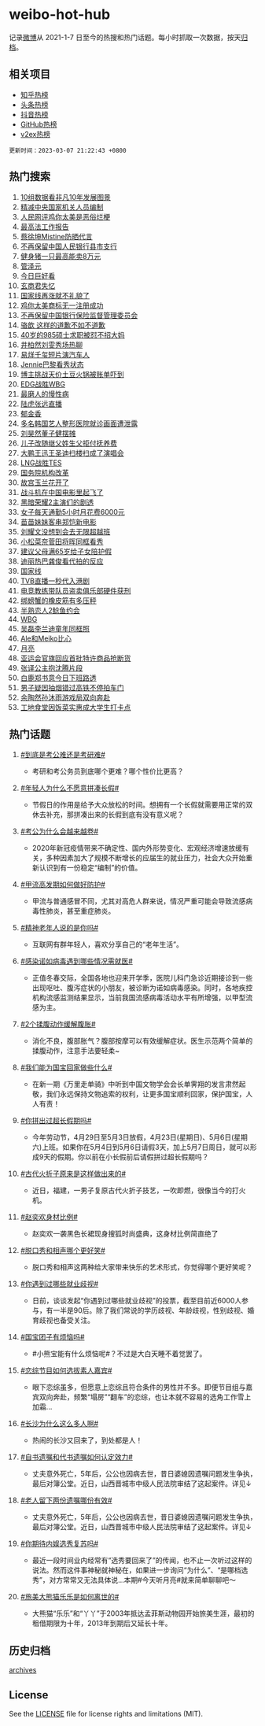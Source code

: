 # weibo-hot-hub

记录[微博](https://www.weibo.com)从 2021-1-7 日至今的热搜和热门话题。每小时抓取一次数据，按天[归档](archives)。

## 相关项目

- [知乎热榜](https://github.com/lonnyzhang423/zhihu-hot-hub)
- [头条热榜](https://github.com/lonnyzhang423/toutiao-hot-hub)
- [抖音热榜](https://github.com/lonnyzhang423/douyin-hot-hub)
- [GitHub热榜](https://github.com/lonnyzhang423/github-hot-hub)
- [v2ex热榜](https://github.com/lonnyzhang423/v2ex-hot-hub)


`更新时间：2023-03-07 21:22:43 +0800`

## 热门搜索

1. [10组数据看非凡10年发展图景](https://m.weibo.cn/search?containerid=100103type%3D1%26t%3D10%26q%3D%2310%E7%BB%84%E6%95%B0%E6%8D%AE%E7%9C%8B%E9%9D%9E%E5%87%A110%E5%B9%B4%E5%8F%91%E5%B1%95%E5%9B%BE%E6%99%AF%23&stream_entry_id=51&isnewpage=1&extparam=seat%3D1%26dgr%3D0%26filter_type%3Drealtimehot%26cate%3D10103%26stream_entry_id%3D51%26pos%3D0%26c_type%3D51%26display_time%3D1678195362%26pre_seqid%3D16781953624220316325164&luicode=10000011&lfid=106003type%253D25%2526t%253D3%2526disable_hot%253D1%2526filter_type%253Drealtimehot)
1. [精减中央国家机关人员编制](https://m.weibo.cn/search?containerid=100103type%3D1%26t%3D10%26q%3D%23%E7%B2%BE%E5%87%8F%E4%B8%AD%E5%A4%AE%E5%9B%BD%E5%AE%B6%E6%9C%BA%E5%85%B3%E4%BA%BA%E5%91%98%E7%BC%96%E5%88%B6%23&stream_entry_id=31&isnewpage=1&extparam=seat%3D1%26dgr%3D0%26cate%3D5001%26filter_type%3Drealtimehot%26q%3D%2523%25E7%25B2%25BE%25E5%2587%258F%25E4%25B8%25AD%25E5%25A4%25AE%25E5%259B%25BD%25E5%25AE%25B6%25E6%259C%25BA%25E5%2585%25B3%25E4%25BA%25BA%25E5%2591%2598%25E7%25BC%2596%25E5%2588%25B6%2523%26stream_entry_id%3D31%26pos%3D0%26band_rank%3D1%26c_type%3D31%26lcate%3D5001%26flag%3D0%26realpos%3D1%26display_time%3D1678195362%26pre_seqid%3D16781953624220316325164&luicode=10000011&lfid=106003type%253D25%2526t%253D3%2526disable_hot%253D1%2526filter_type%253Drealtimehot)
1. [人民网评鸡你太美是恶俗烂梗](https://m.weibo.cn/search?containerid=100103type%3D1%26t%3D10%26q%3D%23%E4%BA%BA%E6%B0%91%E7%BD%91%E8%AF%84%E9%B8%A1%E4%BD%A0%E5%A4%AA%E7%BE%8E%E6%98%AF%E6%81%B6%E4%BF%97%E7%83%82%E6%A2%97%23&stream_entry_id=31&isnewpage=1&extparam=seat%3D1%26dgr%3D0%26cate%3D5001%26filter_type%3Drealtimehot%26q%3D%2523%25E4%25BA%25BA%25E6%25B0%2591%25E7%25BD%2591%25E8%25AF%2584%25E9%25B8%25A1%25E4%25BD%25A0%25E5%25A4%25AA%25E7%25BE%258E%25E6%2598%25AF%25E6%2581%25B6%25E4%25BF%2597%25E7%2583%2582%25E6%25A2%2597%2523%26stream_entry_id%3D31%26pos%3D1%26band_rank%3D2%26c_type%3D31%26lcate%3D5001%26flag%3D16%26realpos%3D2%26display_time%3D1678195362%26pre_seqid%3D16781953624220316325164&luicode=10000011&lfid=106003type%253D25%2526t%253D3%2526disable_hot%253D1%2526filter_type%253Drealtimehot)
1. [最高法工作报告](https://m.weibo.cn/search?containerid=100103type%3D1%26t%3D10%26q%3D%23%E6%9C%80%E9%AB%98%E6%B3%95%E5%B7%A5%E4%BD%9C%E6%8A%A5%E5%91%8A%23&stream_entry_id=31&isnewpage=1&extparam=seat%3D1%26dgr%3D0%26cate%3D5001%26filter_type%3Drealtimehot%26q%3D%2523%25E6%259C%2580%25E9%25AB%2598%25E6%25B3%2595%25E5%25B7%25A5%25E4%25BD%259C%25E6%258A%25A5%25E5%2591%258A%2523%26stream_entry_id%3D31%26pos%3D2%26band_rank%3D3%26c_type%3D31%26lcate%3D5001%26flag%3D1%26realpos%3D3%26display_time%3D1678195362%26pre_seqid%3D16781953624220316325164&luicode=10000011&lfid=106003type%253D25%2526t%253D3%2526disable_hot%253D1%2526filter_type%253Drealtimehot)
1. [蔡徐坤Mistine防晒代言](https://m.weibo.cn/search?containerid=100103type%3D1%26t%3D10%26q%3D%23%E8%94%A1%E5%BE%90%E5%9D%A4Mistine%E9%98%B2%E6%99%92%E4%BB%A3%E8%A8%80%23&stream_entry_id=31&isnewpage=1&extparam=seat%3D1%26filter_type%3Drealtimehot%26q%3D%2523%25E8%2594%25A1%25E5%25BE%2590%25E5%259D%25A4Mistine%25E9%2598%25B2%25E6%2599%2592%25E4%25BB%25A3%25E8%25A8%2580%2523%26stream_entry_id%3D31%26cate%3D5001%26band_rank%3D4%26topic_ad%3D1%26dgr%3D0%26c_type%3D31%26lcate%3D5001%26pos%3D3%26adid%3D181670%26display_time%3D1678195362%26pre_seqid%3D16781953624220316325164&luicode=10000011&lfid=106003type%253D25%2526t%253D3%2526disable_hot%253D1%2526filter_type%253Drealtimehot)
1. [不再保留中国人民银行县市支行](https://m.weibo.cn/search?containerid=100103type%3D1%26t%3D10%26q%3D%23%E4%B8%8D%E5%86%8D%E4%BF%9D%E7%95%99%E4%B8%AD%E5%9B%BD%E4%BA%BA%E6%B0%91%E9%93%B6%E8%A1%8C%E5%8E%BF%E5%B8%82%E6%94%AF%E8%A1%8C%23&stream_entry_id=31&isnewpage=1&extparam=seat%3D1%26dgr%3D0%26cate%3D5001%26filter_type%3Drealtimehot%26q%3D%2523%25E4%25B8%258D%25E5%2586%258D%25E4%25BF%259D%25E7%2595%2599%25E4%25B8%25AD%25E5%259B%25BD%25E4%25BA%25BA%25E6%25B0%2591%25E9%2593%25B6%25E8%25A1%258C%25E5%258E%25BF%25E5%25B8%2582%25E6%2594%25AF%25E8%25A1%258C%2523%26stream_entry_id%3D31%26pos%3D4%26band_rank%3D4%26c_type%3D31%26lcate%3D5001%26flag%3D0%26realpos%3D4%26display_time%3D1678195362%26pre_seqid%3D16781953624220316325164&luicode=10000011&lfid=106003type%253D25%2526t%253D3%2526disable_hot%253D1%2526filter_type%253Drealtimehot)
1. [健身猪一只最高能卖8万元](https://m.weibo.cn/search?containerid=100103type%3D1%26t%3D10%26q%3D%23%E5%81%A5%E8%BA%AB%E7%8C%AA%E4%B8%80%E5%8F%AA%E6%9C%80%E9%AB%98%E8%83%BD%E5%8D%968%E4%B8%87%E5%85%83%23&stream_entry_id=31&isnewpage=1&extparam=seat%3D1%26dgr%3D0%26cate%3D5001%26filter_type%3Drealtimehot%26q%3D%2523%25E5%2581%25A5%25E8%25BA%25AB%25E7%258C%25AA%25E4%25B8%2580%25E5%258F%25AA%25E6%259C%2580%25E9%25AB%2598%25E8%2583%25BD%25E5%258D%25968%25E4%25B8%2587%25E5%2585%2583%2523%26stream_entry_id%3D31%26pos%3D5%26band_rank%3D5%26c_type%3D31%26lcate%3D5001%26flag%3D1%26realpos%3D5%26display_time%3D1678195362%26pre_seqid%3D16781953624220316325164&luicode=10000011&lfid=106003type%253D25%2526t%253D3%2526disable_hot%253D1%2526filter_type%253Drealtimehot)
1. [管泽元](https://m.weibo.cn/search?containerid=100103type%3D1%26t%3D10%26q%3D%E7%AE%A1%E6%B3%BD%E5%85%83&stream_entry_id=31&isnewpage=1&extparam=seat%3D1%26dgr%3D0%26cate%3D5001%26filter_type%3Drealtimehot%26q%3D%25E7%25AE%25A1%25E6%25B3%25BD%25E5%2585%2583%26stream_entry_id%3D31%26pos%3D6%26band_rank%3D6%26c_type%3D31%26lcate%3D5001%26flag%3D1%26realpos%3D6%26display_time%3D1678195362%26pre_seqid%3D16781953624220316325164&luicode=10000011&lfid=106003type%253D25%2526t%253D3%2526disable_hot%253D1%2526filter_type%253Drealtimehot)
1. [今日巨好看](https://m.weibo.cn/search?containerid=100103type%3D1%26t%3D10%26q%3D%23%E4%BB%8A%E6%97%A5%E5%B7%A8%E5%A5%BD%E7%9C%8B%23&stream_entry_id=31&isnewpage=1&extparam=seat%3D1%26filter_type%3Drealtimehot%26q%3D%2523%25E4%25BB%258A%25E6%2597%25A5%25E5%25B7%25A8%25E5%25A5%25BD%25E7%259C%258B%2523%26stream_entry_id%3D31%26cate%3D5001%26band_rank%3D7%26topic_ad%3D1%26dgr%3D0%26c_type%3D31%26lcate%3D5001%26pos%3D7%26adid%3D181669%26display_time%3D1678195362%26pre_seqid%3D16781953624220316325164&luicode=10000011&lfid=106003type%253D25%2526t%253D3%2526disable_hot%253D1%2526filter_type%253Drealtimehot)
1. [玄商君失忆](https://m.weibo.cn/search?containerid=100103type%3D1%26t%3D10%26q%3D%23%E7%8E%84%E5%95%86%E5%90%9B%E5%A4%B1%E5%BF%86%23&stream_entry_id=31&isnewpage=1&extparam=seat%3D1%26dgr%3D0%26cate%3D5001%26filter_type%3Drealtimehot%26q%3D%2523%25E7%258E%2584%25E5%2595%2586%25E5%2590%259B%25E5%25A4%25B1%25E5%25BF%2586%2523%26stream_entry_id%3D31%26pos%3D8%26band_rank%3D7%26c_type%3D31%26lcate%3D5001%26flag%3D1%26realpos%3D7%26display_time%3D1678195362%26pre_seqid%3D16781953624220316325164&luicode=10000011&lfid=106003type%253D25%2526t%253D3%2526disable_hot%253D1%2526filter_type%253Drealtimehot)
1. [国家线再涨就不礼貌了](https://m.weibo.cn/search?containerid=100103type%3D1%26t%3D10%26q%3D%23%E5%9B%BD%E5%AE%B6%E7%BA%BF%E5%86%8D%E6%B6%A8%E5%B0%B1%E4%B8%8D%E7%A4%BC%E8%B2%8C%E4%BA%86%23&stream_entry_id=31&isnewpage=1&extparam=seat%3D1%26dgr%3D0%26cate%3D5001%26filter_type%3Drealtimehot%26q%3D%2523%25E5%259B%25BD%25E5%25AE%25B6%25E7%25BA%25BF%25E5%2586%258D%25E6%25B6%25A8%25E5%25B0%25B1%25E4%25B8%258D%25E7%25A4%25BC%25E8%25B2%258C%25E4%25BA%2586%2523%26stream_entry_id%3D31%26pos%3D9%26band_rank%3D8%26c_type%3D31%26lcate%3D5001%26flag%3D0%26realpos%3D8%26display_time%3D1678195362%26pre_seqid%3D16781953624220316325164&luicode=10000011&lfid=106003type%253D25%2526t%253D3%2526disable_hot%253D1%2526filter_type%253Drealtimehot)
1. [鸡你太美商标无一注册成功](https://m.weibo.cn/search?containerid=100103type%3D1%26t%3D10%26q%3D%23%E9%B8%A1%E4%BD%A0%E5%A4%AA%E7%BE%8E%E5%95%86%E6%A0%87%E6%97%A0%E4%B8%80%E6%B3%A8%E5%86%8C%E6%88%90%E5%8A%9F%23&stream_entry_id=31&isnewpage=1&extparam=seat%3D1%26dgr%3D0%26cate%3D5001%26filter_type%3Drealtimehot%26q%3D%2523%25E9%25B8%25A1%25E4%25BD%25A0%25E5%25A4%25AA%25E7%25BE%258E%25E5%2595%2586%25E6%25A0%2587%25E6%2597%25A0%25E4%25B8%2580%25E6%25B3%25A8%25E5%2586%258C%25E6%2588%2590%25E5%258A%259F%2523%26stream_entry_id%3D31%26pos%3D10%26band_rank%3D9%26c_type%3D31%26lcate%3D5001%26flag%3D0%26realpos%3D9%26display_time%3D1678195362%26pre_seqid%3D16781953624220316325164&luicode=10000011&lfid=106003type%253D25%2526t%253D3%2526disable_hot%253D1%2526filter_type%253Drealtimehot)
1. [不再保留中国银行保险监督管理委员会](https://m.weibo.cn/search?containerid=100103type%3D1%26t%3D10%26q%3D%23%E4%B8%8D%E5%86%8D%E4%BF%9D%E7%95%99%E4%B8%AD%E5%9B%BD%E9%93%B6%E8%A1%8C%E4%BF%9D%E9%99%A9%E7%9B%91%E7%9D%A3%E7%AE%A1%E7%90%86%E5%A7%94%E5%91%98%E4%BC%9A%23&stream_entry_id=31&isnewpage=1&extparam=seat%3D1%26dgr%3D0%26cate%3D5001%26filter_type%3Drealtimehot%26q%3D%2523%25E4%25B8%258D%25E5%2586%258D%25E4%25BF%259D%25E7%2595%2599%25E4%25B8%25AD%25E5%259B%25BD%25E9%2593%25B6%25E8%25A1%258C%25E4%25BF%259D%25E9%2599%25A9%25E7%259B%2591%25E7%259D%25A3%25E7%25AE%25A1%25E7%2590%2586%25E5%25A7%2594%25E5%2591%2598%25E4%25BC%259A%2523%26stream_entry_id%3D31%26pos%3D11%26band_rank%3D10%26c_type%3D31%26lcate%3D5001%26flag%3D0%26realpos%3D10%26display_time%3D1678195362%26pre_seqid%3D16781953624220316325164&luicode=10000011&lfid=106003type%253D25%2526t%253D3%2526disable_hot%253D1%2526filter_type%253Drealtimehot)
1. [骆歆 这样的道歉不如不道歉](https://m.weibo.cn/search?containerid=100103type%3D1%26t%3D10%26q%3D%E9%AA%86%E6%AD%86+%E8%BF%99%E6%A0%B7%E7%9A%84%E9%81%93%E6%AD%89%E4%B8%8D%E5%A6%82%E4%B8%8D%E9%81%93%E6%AD%89&stream_entry_id=31&isnewpage=1&extparam=seat%3D1%26dgr%3D0%26cate%3D5001%26filter_type%3Drealtimehot%26q%3D%25E9%25AA%2586%25E6%25AD%2586%2520%25E8%25BF%2599%25E6%25A0%25B7%25E7%259A%2584%25E9%2581%2593%25E6%25AD%2589%25E4%25B8%258D%25E5%25A6%2582%25E4%25B8%258D%25E9%2581%2593%25E6%25AD%2589%26stream_entry_id%3D31%26pos%3D12%26band_rank%3D11%26c_type%3D31%26lcate%3D5001%26flag%3D1%26realpos%3D11%26display_time%3D1678195362%26pre_seqid%3D16781953624220316325164&luicode=10000011&lfid=106003type%253D25%2526t%253D3%2526disable_hot%253D1%2526filter_type%253Drealtimehot)
1. [40岁的985硕士求职被怼不招大妈](https://m.weibo.cn/search?containerid=100103type%3D1%26t%3D10%26q%3D%2340%E5%B2%81%E7%9A%84985%E7%A1%95%E5%A3%AB%E6%B1%82%E8%81%8C%E8%A2%AB%E6%80%BC%E4%B8%8D%E6%8B%9B%E5%A4%A7%E5%A6%88%23&stream_entry_id=31&isnewpage=1&extparam=seat%3D1%26dgr%3D0%26cate%3D5001%26filter_type%3Drealtimehot%26q%3D%252340%25E5%25B2%2581%25E7%259A%2584985%25E7%25A1%2595%25E5%25A3%25AB%25E6%25B1%2582%25E8%2581%258C%25E8%25A2%25AB%25E6%2580%25BC%25E4%25B8%258D%25E6%258B%259B%25E5%25A4%25A7%25E5%25A6%2588%2523%26stream_entry_id%3D31%26pos%3D13%26band_rank%3D12%26c_type%3D31%26lcate%3D5001%26flag%3D0%26realpos%3D12%26display_time%3D1678195362%26pre_seqid%3D16781953624220316325164&luicode=10000011&lfid=106003type%253D25%2526t%253D3%2526disable_hot%253D1%2526filter_type%253Drealtimehot)
1. [井柏然刘雯秀场热聊](https://m.weibo.cn/search?containerid=100103type%3D1%26t%3D10%26q%3D%23%E4%BA%95%E6%9F%8F%E7%84%B6%E5%88%98%E9%9B%AF%E7%A7%80%E5%9C%BA%E7%83%AD%E8%81%8A%23&stream_entry_id=31&isnewpage=1&extparam=seat%3D1%26dgr%3D0%26cate%3D5001%26filter_type%3Drealtimehot%26q%3D%2523%25E4%25BA%2595%25E6%259F%258F%25E7%2584%25B6%25E5%2588%2598%25E9%259B%25AF%25E7%25A7%2580%25E5%259C%25BA%25E7%2583%25AD%25E8%2581%258A%2523%26stream_entry_id%3D31%26pos%3D14%26band_rank%3D13%26c_type%3D31%26lcate%3D5001%26flag%3D0%26realpos%3D13%26display_time%3D1678195362%26pre_seqid%3D16781953624220316325164&luicode=10000011&lfid=106003type%253D25%2526t%253D3%2526disable_hot%253D1%2526filter_type%253Drealtimehot)
1. [易烊千玺短片演汽车人](https://m.weibo.cn/search?containerid=100103type%3D1%26t%3D10%26q%3D%23%E6%98%93%E7%83%8A%E5%8D%83%E7%8E%BA%E7%9F%AD%E7%89%87%E6%BC%94%E6%B1%BD%E8%BD%A6%E4%BA%BA%23&stream_entry_id=31&isnewpage=1&extparam=seat%3D1%26dgr%3D0%26cate%3D5001%26filter_type%3Drealtimehot%26q%3D%2523%25E6%2598%2593%25E7%2583%258A%25E5%258D%2583%25E7%258E%25BA%25E7%259F%25AD%25E7%2589%2587%25E6%25BC%2594%25E6%25B1%25BD%25E8%25BD%25A6%25E4%25BA%25BA%2523%26stream_entry_id%3D31%26pos%3D15%26band_rank%3D14%26c_type%3D31%26lcate%3D5001%26flag%3D1%26realpos%3D14%26display_time%3D1678195362%26pre_seqid%3D16781953624220316325164&luicode=10000011&lfid=106003type%253D25%2526t%253D3%2526disable_hot%253D1%2526filter_type%253Drealtimehot)
1. [Jennie巴黎看秀状态](https://m.weibo.cn/search?containerid=100103type%3D1%26t%3D10%26q%3D%23Jennie%E5%B7%B4%E9%BB%8E%E7%9C%8B%E7%A7%80%E7%8A%B6%E6%80%81%23&stream_entry_id=31&isnewpage=1&extparam=seat%3D1%26dgr%3D0%26cate%3D5001%26filter_type%3Drealtimehot%26q%3D%2523Jennie%25E5%25B7%25B4%25E9%25BB%258E%25E7%259C%258B%25E7%25A7%2580%25E7%258A%25B6%25E6%2580%2581%2523%26stream_entry_id%3D31%26pos%3D16%26band_rank%3D15%26c_type%3D31%26lcate%3D5001%26flag%3D0%26realpos%3D15%26display_time%3D1678195362%26pre_seqid%3D16781953624220316325164&luicode=10000011&lfid=106003type%253D25%2526t%253D3%2526disable_hot%253D1%2526filter_type%253Drealtimehot)
1. [博主挑战天价土豆火锅被账单吓到](https://m.weibo.cn/search?containerid=100103type%3D1%26t%3D10%26q%3D%23%E5%8D%9A%E4%B8%BB%E6%8C%91%E6%88%98%E5%A4%A9%E4%BB%B7%E5%9C%9F%E8%B1%86%E7%81%AB%E9%94%85%E8%A2%AB%E8%B4%A6%E5%8D%95%E5%90%93%E5%88%B0%23&stream_entry_id=31&isnewpage=1&extparam=seat%3D1%26dgr%3D0%26cate%3D5001%26filter_type%3Drealtimehot%26q%3D%2523%25E5%258D%259A%25E4%25B8%25BB%25E6%258C%2591%25E6%2588%2598%25E5%25A4%25A9%25E4%25BB%25B7%25E5%259C%259F%25E8%25B1%2586%25E7%2581%25AB%25E9%2594%2585%25E8%25A2%25AB%25E8%25B4%25A6%25E5%258D%2595%25E5%2590%2593%25E5%2588%25B0%2523%26stream_entry_id%3D31%26pos%3D17%26band_rank%3D16%26c_type%3D31%26lcate%3D5001%26flag%3D0%26realpos%3D16%26display_time%3D1678195362%26pre_seqid%3D16781953624220316325164&luicode=10000011&lfid=106003type%253D25%2526t%253D3%2526disable_hot%253D1%2526filter_type%253Drealtimehot)
1. [EDG战胜WBG](https://m.weibo.cn/search?containerid=100103type%3D1%26t%3D10%26q%3D%23EDG%E6%88%98%E8%83%9CWBG%23&stream_entry_id=31&isnewpage=1&extparam=seat%3D1%26dgr%3D0%26cate%3D5001%26filter_type%3Drealtimehot%26q%3D%2523EDG%25E6%2588%2598%25E8%2583%259CWBG%2523%26stream_entry_id%3D31%26pos%3D18%26band_rank%3D17%26c_type%3D31%26lcate%3D5001%26flag%3D1%26realpos%3D17%26display_time%3D1678195362%26pre_seqid%3D16781953624220316325164&luicode=10000011&lfid=106003type%253D25%2526t%253D3%2526disable_hot%253D1%2526filter_type%253Drealtimehot)
1. [最磨人的慢性病](https://m.weibo.cn/search?containerid=100103type%3D1%26t%3D10%26q%3D%23%E6%9C%80%E7%A3%A8%E4%BA%BA%E7%9A%84%E6%85%A2%E6%80%A7%E7%97%85%23&stream_entry_id=31&isnewpage=1&extparam=seat%3D1%26dgr%3D0%26cate%3D5001%26filter_type%3Drealtimehot%26q%3D%2523%25E6%259C%2580%25E7%25A3%25A8%25E4%25BA%25BA%25E7%259A%2584%25E6%2585%25A2%25E6%2580%25A7%25E7%2597%2585%2523%26stream_entry_id%3D31%26pos%3D19%26band_rank%3D18%26c_type%3D31%26lcate%3D5001%26flag%3D1%26realpos%3D18%26display_time%3D1678195362%26pre_seqid%3D16781953624220316325164&luicode=10000011&lfid=106003type%253D25%2526t%253D3%2526disable_hot%253D1%2526filter_type%253Drealtimehot)
1. [陆虎张远直播](https://m.weibo.cn/search?containerid=100103type%3D1%26t%3D10%26q%3D%E9%99%86%E8%99%8E%E5%BC%A0%E8%BF%9C%E7%9B%B4%E6%92%AD&stream_entry_id=31&isnewpage=1&extparam=seat%3D1%26dgr%3D0%26cate%3D5001%26filter_type%3Drealtimehot%26q%3D%25E9%2599%2586%25E8%2599%258E%25E5%25BC%25A0%25E8%25BF%259C%25E7%259B%25B4%25E6%2592%25AD%26stream_entry_id%3D31%26pos%3D20%26band_rank%3D19%26c_type%3D31%26lcate%3D5001%26flag%3D1%26realpos%3D19%26display_time%3D1678195362%26pre_seqid%3D16781953624220316325164&luicode=10000011&lfid=106003type%253D25%2526t%253D3%2526disable_hot%253D1%2526filter_type%253Drealtimehot)
1. [郁金香](https://m.weibo.cn/search?containerid=100103type%3D1%26t%3D10%26q%3D%E9%83%81%E9%87%91%E9%A6%99&stream_entry_id=31&isnewpage=1&extparam=seat%3D1%26dgr%3D0%26cate%3D5001%26filter_type%3Drealtimehot%26q%3D%25E9%2583%2581%25E9%2587%2591%25E9%25A6%2599%26stream_entry_id%3D31%26pos%3D21%26band_rank%3D20%26c_type%3D31%26lcate%3D5001%26flag%3D0%26realpos%3D20%26display_time%3D1678195362%26pre_seqid%3D16781953624220316325164&luicode=10000011&lfid=106003type%253D25%2526t%253D3%2526disable_hot%253D1%2526filter_type%253Drealtimehot)
1. [多名韩国艺人整形医院就诊画面遭泄露](https://m.weibo.cn/search?containerid=100103type%3D1%26t%3D10%26q%3D%23%E5%A4%9A%E5%90%8D%E9%9F%A9%E5%9B%BD%E8%89%BA%E4%BA%BA%E6%95%B4%E5%BD%A2%E5%8C%BB%E9%99%A2%E5%B0%B1%E8%AF%8A%E7%94%BB%E9%9D%A2%E9%81%AD%E6%B3%84%E9%9C%B2%23&stream_entry_id=31&isnewpage=1&extparam=seat%3D1%26dgr%3D0%26cate%3D5001%26filter_type%3Drealtimehot%26q%3D%2523%25E5%25A4%259A%25E5%2590%258D%25E9%259F%25A9%25E5%259B%25BD%25E8%2589%25BA%25E4%25BA%25BA%25E6%2595%25B4%25E5%25BD%25A2%25E5%258C%25BB%25E9%2599%25A2%25E5%25B0%25B1%25E8%25AF%258A%25E7%2594%25BB%25E9%259D%25A2%25E9%2581%25AD%25E6%25B3%2584%25E9%259C%25B2%2523%26stream_entry_id%3D31%26pos%3D22%26band_rank%3D21%26c_type%3D31%26lcate%3D5001%26flag%3D2%26realpos%3D21%26display_time%3D1678195362%26pre_seqid%3D16781953624220316325164&luicode=10000011&lfid=106003type%253D25%2526t%253D3%2526disable_hot%253D1%2526filter_type%253Drealtimehot)
1. [刘昊然董子健摆摊](https://m.weibo.cn/search?containerid=100103type%3D1%26t%3D10%26q%3D%23%E5%88%98%E6%98%8A%E7%84%B6%E8%91%A3%E5%AD%90%E5%81%A5%E6%91%86%E6%91%8A%23&stream_entry_id=31&isnewpage=1&extparam=seat%3D1%26dgr%3D0%26cate%3D5001%26filter_type%3Drealtimehot%26q%3D%2523%25E5%2588%2598%25E6%2598%258A%25E7%2584%25B6%25E8%2591%25A3%25E5%25AD%2590%25E5%2581%25A5%25E6%2591%2586%25E6%2591%258A%2523%26stream_entry_id%3D31%26pos%3D23%26band_rank%3D22%26c_type%3D31%26lcate%3D5001%26flag%3D1%26realpos%3D22%26display_time%3D1678195362%26pre_seqid%3D16781953624220316325164&luicode=10000011&lfid=106003type%253D25%2526t%253D3%2526disable_hot%253D1%2526filter_type%253Drealtimehot)
1. [儿子改随继父姓生父拒付抚养费](https://m.weibo.cn/search?containerid=100103type%3D1%26t%3D10%26q%3D%23%E5%84%BF%E5%AD%90%E6%94%B9%E9%9A%8F%E7%BB%A7%E7%88%B6%E5%A7%93%E7%94%9F%E7%88%B6%E6%8B%92%E4%BB%98%E6%8A%9A%E5%85%BB%E8%B4%B9%23&stream_entry_id=31&isnewpage=1&extparam=seat%3D1%26dgr%3D0%26cate%3D5001%26filter_type%3Drealtimehot%26q%3D%2523%25E5%2584%25BF%25E5%25AD%2590%25E6%2594%25B9%25E9%259A%258F%25E7%25BB%25A7%25E7%2588%25B6%25E5%25A7%2593%25E7%2594%259F%25E7%2588%25B6%25E6%258B%2592%25E4%25BB%2598%25E6%258A%259A%25E5%2585%25BB%25E8%25B4%25B9%2523%26stream_entry_id%3D31%26pos%3D24%26band_rank%3D23%26c_type%3D31%26lcate%3D5001%26flag%3D0%26realpos%3D23%26display_time%3D1678195362%26pre_seqid%3D16781953624220316325164&luicode=10000011&lfid=106003type%253D25%2526t%253D3%2526disable_hot%253D1%2526filter_type%253Drealtimehot)
1. [大鹏王迅王圣迪扫楼扫成了演唱会](https://m.weibo.cn/search?containerid=100103type%3D1%26t%3D10%26q%3D%23%E5%A4%A7%E9%B9%8F%E7%8E%8B%E8%BF%85%E7%8E%8B%E5%9C%A3%E8%BF%AA%E6%89%AB%E6%A5%BC%E6%89%AB%E6%88%90%E4%BA%86%E6%BC%94%E5%94%B1%E4%BC%9A%23&stream_entry_id=31&isnewpage=1&extparam=seat%3D1%26dgr%3D0%26cate%3D5001%26filter_type%3Drealtimehot%26q%3D%2523%25E5%25A4%25A7%25E9%25B9%258F%25E7%258E%258B%25E8%25BF%2585%25E7%258E%258B%25E5%259C%25A3%25E8%25BF%25AA%25E6%2589%25AB%25E6%25A5%25BC%25E6%2589%25AB%25E6%2588%2590%25E4%25BA%2586%25E6%25BC%2594%25E5%2594%25B1%25E4%25BC%259A%2523%26stream_entry_id%3D31%26pos%3D25%26band_rank%3D24%26c_type%3D31%26lcate%3D5001%26flag%3D1%26realpos%3D24%26display_time%3D1678195362%26pre_seqid%3D16781953624220316325164&luicode=10000011&lfid=106003type%253D25%2526t%253D3%2526disable_hot%253D1%2526filter_type%253Drealtimehot)
1. [LNG战胜TES](https://m.weibo.cn/search?containerid=100103type%3D1%26t%3D10%26q%3D%23LNG%E6%88%98%E8%83%9CTES%23&stream_entry_id=31&isnewpage=1&extparam=seat%3D1%26dgr%3D0%26cate%3D5001%26filter_type%3Drealtimehot%26q%3D%2523LNG%25E6%2588%2598%25E8%2583%259CTES%2523%26stream_entry_id%3D31%26pos%3D26%26band_rank%3D25%26c_type%3D31%26lcate%3D5001%26flag%3D1%26realpos%3D25%26display_time%3D1678195362%26pre_seqid%3D16781953624220316325164&luicode=10000011&lfid=106003type%253D25%2526t%253D3%2526disable_hot%253D1%2526filter_type%253Drealtimehot)
1. [国务院机构改革](https://m.weibo.cn/search?containerid=100103type%3D1%26t%3D10%26q%3D%23%E5%9B%BD%E5%8A%A1%E9%99%A2%E6%9C%BA%E6%9E%84%E6%94%B9%E9%9D%A9%23&stream_entry_id=31&isnewpage=1&extparam=seat%3D1%26dgr%3D0%26cate%3D5001%26filter_type%3Drealtimehot%26q%3D%2523%25E5%259B%25BD%25E5%258A%25A1%25E9%2599%25A2%25E6%259C%25BA%25E6%259E%2584%25E6%2594%25B9%25E9%259D%25A9%2523%26stream_entry_id%3D31%26pos%3D27%26band_rank%3D26%26c_type%3D31%26lcate%3D5001%26flag%3D0%26realpos%3D26%26display_time%3D1678195362%26pre_seqid%3D16781953624220316325164&luicode=10000011&lfid=106003type%253D25%2526t%253D3%2526disable_hot%253D1%2526filter_type%253Drealtimehot)
1. [故宫玉兰花开了](https://m.weibo.cn/search?containerid=100103type%3D1%26t%3D10%26q%3D%23%E6%95%85%E5%AE%AB%E7%8E%89%E5%85%B0%E8%8A%B1%E5%BC%80%E4%BA%86%23&stream_entry_id=31&isnewpage=1&extparam=seat%3D1%26dgr%3D0%26cate%3D5001%26filter_type%3Drealtimehot%26q%3D%2523%25E6%2595%2585%25E5%25AE%25AB%25E7%258E%2589%25E5%2585%25B0%25E8%258A%25B1%25E5%25BC%2580%25E4%25BA%2586%2523%26stream_entry_id%3D31%26pos%3D28%26band_rank%3D27%26c_type%3D31%26lcate%3D5001%26flag%3D1%26realpos%3D27%26display_time%3D1678195362%26pre_seqid%3D16781953624220316325164&luicode=10000011&lfid=106003type%253D25%2526t%253D3%2526disable_hot%253D1%2526filter_type%253Drealtimehot)
1. [战斗机在中国电影里起飞了](https://m.weibo.cn/search?containerid=100103type%3D1%26t%3D10%26q%3D%23%E6%88%98%E6%96%97%E6%9C%BA%E5%9C%A8%E4%B8%AD%E5%9B%BD%E7%94%B5%E5%BD%B1%E9%87%8C%E8%B5%B7%E9%A3%9E%E4%BA%86%23&stream_entry_id=31&isnewpage=1&extparam=seat%3D1%26dgr%3D0%26cate%3D5001%26filter_type%3Drealtimehot%26q%3D%2523%25E6%2588%2598%25E6%2596%2597%25E6%259C%25BA%25E5%259C%25A8%25E4%25B8%25AD%25E5%259B%25BD%25E7%2594%25B5%25E5%25BD%25B1%25E9%2587%258C%25E8%25B5%25B7%25E9%25A3%259E%25E4%25BA%2586%2523%26stream_entry_id%3D31%26pos%3D29%26band_rank%3D28%26c_type%3D31%26lcate%3D5001%26flag%3D1%26realpos%3D28%26display_time%3D1678195362%26pre_seqid%3D16781953624220316325164&luicode=10000011&lfid=106003type%253D25%2526t%253D3%2526disable_hot%253D1%2526filter_type%253Drealtimehot)
1. [黑暗荣耀2主演们的剧透](https://m.weibo.cn/search?containerid=100103type%3D1%26t%3D10%26q%3D%23%E9%BB%91%E6%9A%97%E8%8D%A3%E8%80%802%E4%B8%BB%E6%BC%94%E4%BB%AC%E7%9A%84%E5%89%A7%E9%80%8F%23&stream_entry_id=31&isnewpage=1&extparam=seat%3D1%26dgr%3D0%26cate%3D5001%26filter_type%3Drealtimehot%26q%3D%2523%25E9%25BB%2591%25E6%259A%2597%25E8%258D%25A3%25E8%2580%25802%25E4%25B8%25BB%25E6%25BC%2594%25E4%25BB%25AC%25E7%259A%2584%25E5%2589%25A7%25E9%2580%258F%2523%26stream_entry_id%3D31%26pos%3D30%26band_rank%3D29%26c_type%3D31%26lcate%3D5001%26flag%3D1%26realpos%3D29%26display_time%3D1678195362%26pre_seqid%3D16781953624220316325164&luicode=10000011&lfid=106003type%253D25%2526t%253D3%2526disable_hot%253D1%2526filter_type%253Drealtimehot)
1. [女子每天通勤5小时月花费6000元](https://m.weibo.cn/search?containerid=100103type%3D1%26t%3D10%26q%3D%23%E5%A5%B3%E5%AD%90%E6%AF%8F%E5%A4%A9%E9%80%9A%E5%8B%A45%E5%B0%8F%E6%97%B6%E6%9C%88%E8%8A%B1%E8%B4%B96000%E5%85%83%23&stream_entry_id=31&isnewpage=1&extparam=seat%3D1%26dgr%3D0%26cate%3D5001%26filter_type%3Drealtimehot%26q%3D%2523%25E5%25A5%25B3%25E5%25AD%2590%25E6%25AF%258F%25E5%25A4%25A9%25E9%2580%259A%25E5%258B%25A45%25E5%25B0%258F%25E6%2597%25B6%25E6%259C%2588%25E8%258A%25B1%25E8%25B4%25B96000%25E5%2585%2583%2523%26stream_entry_id%3D31%26pos%3D31%26band_rank%3D30%26c_type%3D31%26lcate%3D5001%26flag%3D0%26realpos%3D30%26display_time%3D1678195362%26pre_seqid%3D16781953624220316325164&luicode=10000011&lfid=106003type%253D25%2526t%253D3%2526disable_hot%253D1%2526filter_type%253Drealtimehot)
1. [苗苗妹妹客串郑恺新电影](https://m.weibo.cn/search?containerid=100103type%3D1%26t%3D10%26q%3D%23%E8%8B%97%E8%8B%97%E5%A6%B9%E5%A6%B9%E5%AE%A2%E4%B8%B2%E9%83%91%E6%81%BA%E6%96%B0%E7%94%B5%E5%BD%B1%23&stream_entry_id=31&isnewpage=1&extparam=seat%3D1%26dgr%3D0%26cate%3D5001%26filter_type%3Drealtimehot%26q%3D%2523%25E8%258B%2597%25E8%258B%2597%25E5%25A6%25B9%25E5%25A6%25B9%25E5%25AE%25A2%25E4%25B8%25B2%25E9%2583%2591%25E6%2581%25BA%25E6%2596%25B0%25E7%2594%25B5%25E5%25BD%25B1%2523%26stream_entry_id%3D31%26pos%3D32%26band_rank%3D31%26c_type%3D31%26lcate%3D5001%26flag%3D1%26realpos%3D31%26display_time%3D1678195362%26pre_seqid%3D16781953624220316325164&luicode=10000011&lfid=106003type%253D25%2526t%253D3%2526disable_hot%253D1%2526filter_type%253Drealtimehot)
1. [刘耀文没想到会去无限超越班](https://m.weibo.cn/search?containerid=100103type%3D1%26t%3D10%26q%3D%23%E5%88%98%E8%80%80%E6%96%87%E6%B2%A1%E6%83%B3%E5%88%B0%E4%BC%9A%E5%8E%BB%E6%97%A0%E9%99%90%E8%B6%85%E8%B6%8A%E7%8F%AD%23&stream_entry_id=31&isnewpage=1&extparam=seat%3D1%26dgr%3D0%26cate%3D5001%26filter_type%3Drealtimehot%26q%3D%2523%25E5%2588%2598%25E8%2580%2580%25E6%2596%2587%25E6%25B2%25A1%25E6%2583%25B3%25E5%2588%25B0%25E4%25BC%259A%25E5%258E%25BB%25E6%2597%25A0%25E9%2599%2590%25E8%25B6%2585%25E8%25B6%258A%25E7%258F%25AD%2523%26stream_entry_id%3D31%26pos%3D33%26band_rank%3D32%26c_type%3D31%26lcate%3D5001%26flag%3D0%26realpos%3D32%26display_time%3D1678195362%26pre_seqid%3D16781953624220316325164&luicode=10000011&lfid=106003type%253D25%2526t%253D3%2526disable_hot%253D1%2526filter_type%253Drealtimehot)
1. [小松菜奈菅田将晖同框看秀](https://m.weibo.cn/search?containerid=100103type%3D1%26t%3D10%26q%3D%23%E5%B0%8F%E6%9D%BE%E8%8F%9C%E5%A5%88%E8%8F%85%E7%94%B0%E5%B0%86%E6%99%96%E5%90%8C%E6%A1%86%E7%9C%8B%E7%A7%80%23&stream_entry_id=31&isnewpage=1&extparam=seat%3D1%26dgr%3D0%26cate%3D5001%26filter_type%3Drealtimehot%26q%3D%2523%25E5%25B0%258F%25E6%259D%25BE%25E8%258F%259C%25E5%25A5%2588%25E8%258F%2585%25E7%2594%25B0%25E5%25B0%2586%25E6%2599%2596%25E5%2590%258C%25E6%25A1%2586%25E7%259C%258B%25E7%25A7%2580%2523%26stream_entry_id%3D31%26pos%3D34%26band_rank%3D33%26c_type%3D31%26lcate%3D5001%26flag%3D0%26realpos%3D33%26display_time%3D1678195362%26pre_seqid%3D16781953624220316325164&luicode=10000011&lfid=106003type%253D25%2526t%253D3%2526disable_hot%253D1%2526filter_type%253Drealtimehot)
1. [建议父母满65岁给子女陪护假](https://m.weibo.cn/search?containerid=100103type%3D1%26t%3D10%26q%3D%23%E5%BB%BA%E8%AE%AE%E7%88%B6%E6%AF%8D%E6%BB%A165%E5%B2%81%E7%BB%99%E5%AD%90%E5%A5%B3%E9%99%AA%E6%8A%A4%E5%81%87%23&stream_entry_id=31&isnewpage=1&extparam=seat%3D1%26dgr%3D0%26cate%3D5001%26filter_type%3Drealtimehot%26q%3D%2523%25E5%25BB%25BA%25E8%25AE%25AE%25E7%2588%25B6%25E6%25AF%258D%25E6%25BB%25A165%25E5%25B2%2581%25E7%25BB%2599%25E5%25AD%2590%25E5%25A5%25B3%25E9%2599%25AA%25E6%258A%25A4%25E5%2581%2587%2523%26stream_entry_id%3D31%26pos%3D35%26band_rank%3D34%26c_type%3D31%26lcate%3D5001%26flag%3D0%26realpos%3D34%26display_time%3D1678195362%26pre_seqid%3D16781953624220316325164&luicode=10000011&lfid=106003type%253D25%2526t%253D3%2526disable_hot%253D1%2526filter_type%253Drealtimehot)
1. [迪丽热巴龚俊看代拍的反应](https://m.weibo.cn/search?containerid=100103type%3D1%26t%3D10%26q%3D%23%E8%BF%AA%E4%B8%BD%E7%83%AD%E5%B7%B4%E9%BE%9A%E4%BF%8A%E7%9C%8B%E4%BB%A3%E6%8B%8D%E7%9A%84%E5%8F%8D%E5%BA%94%23&stream_entry_id=31&isnewpage=1&extparam=seat%3D1%26dgr%3D0%26cate%3D5001%26filter_type%3Drealtimehot%26q%3D%2523%25E8%25BF%25AA%25E4%25B8%25BD%25E7%2583%25AD%25E5%25B7%25B4%25E9%25BE%259A%25E4%25BF%258A%25E7%259C%258B%25E4%25BB%25A3%25E6%258B%258D%25E7%259A%2584%25E5%258F%258D%25E5%25BA%2594%2523%26stream_entry_id%3D31%26pos%3D36%26band_rank%3D35%26c_type%3D31%26lcate%3D5001%26flag%3D0%26realpos%3D35%26display_time%3D1678195362%26pre_seqid%3D16781953624220316325164&luicode=10000011&lfid=106003type%253D25%2526t%253D3%2526disable_hot%253D1%2526filter_type%253Drealtimehot)
1. [国家线](https://m.weibo.cn/search?containerid=100103type%3D1%26t%3D10%26q%3D%23%E5%9B%BD%E5%AE%B6%E7%BA%BF%23&stream_entry_id=31&isnewpage=1&extparam=seat%3D1%26dgr%3D0%26cate%3D5001%26filter_type%3Drealtimehot%26q%3D%2523%25E5%259B%25BD%25E5%25AE%25B6%25E7%25BA%25BF%2523%26stream_entry_id%3D31%26pos%3D37%26band_rank%3D36%26c_type%3D31%26lcate%3D5001%26flag%3D0%26realpos%3D36%26display_time%3D1678195362%26pre_seqid%3D16781953624220316325164&luicode=10000011&lfid=106003type%253D25%2526t%253D3%2526disable_hot%253D1%2526filter_type%253Drealtimehot)
1. [TVB直播一秒代入港剧](https://m.weibo.cn/search?containerid=100103type%3D1%26t%3D10%26q%3D%23TVB%E7%9B%B4%E6%92%AD%E4%B8%80%E7%A7%92%E4%BB%A3%E5%85%A5%E6%B8%AF%E5%89%A7%23&stream_entry_id=31&isnewpage=1&extparam=seat%3D1%26dgr%3D0%26cate%3D5001%26filter_type%3Drealtimehot%26q%3D%2523TVB%25E7%259B%25B4%25E6%2592%25AD%25E4%25B8%2580%25E7%25A7%2592%25E4%25BB%25A3%25E5%2585%25A5%25E6%25B8%25AF%25E5%2589%25A7%2523%26stream_entry_id%3D31%26pos%3D38%26band_rank%3D37%26c_type%3D31%26lcate%3D5001%26flag%3D1%26realpos%3D37%26display_time%3D1678195362%26pre_seqid%3D16781953624220316325164&luicode=10000011&lfid=106003type%253D25%2526t%253D3%2526disable_hot%253D1%2526filter_type%253Drealtimehot)
1. [电竞教练带队员盗卖俱乐部硬件获刑](https://m.weibo.cn/search?containerid=100103type%3D1%26t%3D10%26q%3D%23%E7%94%B5%E7%AB%9E%E6%95%99%E7%BB%83%E5%B8%A6%E9%98%9F%E5%91%98%E7%9B%97%E5%8D%96%E4%BF%B1%E4%B9%90%E9%83%A8%E7%A1%AC%E4%BB%B6%E8%8E%B7%E5%88%91%23&stream_entry_id=31&isnewpage=1&extparam=seat%3D1%26dgr%3D0%26cate%3D5001%26filter_type%3Drealtimehot%26q%3D%2523%25E7%2594%25B5%25E7%25AB%259E%25E6%2595%2599%25E7%25BB%2583%25E5%25B8%25A6%25E9%2598%259F%25E5%2591%2598%25E7%259B%2597%25E5%258D%2596%25E4%25BF%25B1%25E4%25B9%2590%25E9%2583%25A8%25E7%25A1%25AC%25E4%25BB%25B6%25E8%258E%25B7%25E5%2588%2591%2523%26stream_entry_id%3D31%26pos%3D39%26band_rank%3D38%26c_type%3D31%26lcate%3D5001%26flag%3D0%26realpos%3D38%26display_time%3D1678195362%26pre_seqid%3D16781953624220316325164&luicode=10000011&lfid=106003type%253D25%2526t%253D3%2526disable_hot%253D1%2526filter_type%253Drealtimehot)
1. [绑螃蟹的橡皮筋有多压秤](https://m.weibo.cn/search?containerid=100103type%3D1%26t%3D10%26q%3D%23%E7%BB%91%E8%9E%83%E8%9F%B9%E7%9A%84%E6%A9%A1%E7%9A%AE%E7%AD%8B%E6%9C%89%E5%A4%9A%E5%8E%8B%E7%A7%A4%23&stream_entry_id=31&isnewpage=1&extparam=seat%3D1%26dgr%3D0%26cate%3D5001%26filter_type%3Drealtimehot%26q%3D%2523%25E7%25BB%2591%25E8%259E%2583%25E8%259F%25B9%25E7%259A%2584%25E6%25A9%25A1%25E7%259A%25AE%25E7%25AD%258B%25E6%259C%2589%25E5%25A4%259A%25E5%258E%258B%25E7%25A7%25A4%2523%26stream_entry_id%3D31%26pos%3D40%26band_rank%3D39%26c_type%3D31%26lcate%3D5001%26flag%3D1%26realpos%3D39%26display_time%3D1678195362%26pre_seqid%3D16781953624220316325164&luicode=10000011&lfid=106003type%253D25%2526t%253D3%2526disable_hot%253D1%2526filter_type%253Drealtimehot)
1. [半熟恋人2鲶鱼约会](https://m.weibo.cn/search?containerid=100103type%3D1%26t%3D10%26q%3D%23%E5%8D%8A%E7%86%9F%E6%81%8B%E4%BA%BA2%E9%B2%B6%E9%B1%BC%E7%BA%A6%E4%BC%9A%23&stream_entry_id=31&isnewpage=1&extparam=seat%3D1%26dgr%3D0%26cate%3D5001%26filter_type%3Drealtimehot%26q%3D%2523%25E5%258D%258A%25E7%2586%259F%25E6%2581%258B%25E4%25BA%25BA2%25E9%25B2%25B6%25E9%25B1%25BC%25E7%25BA%25A6%25E4%25BC%259A%2523%26stream_entry_id%3D31%26pos%3D41%26band_rank%3D40%26c_type%3D31%26lcate%3D5001%26flag%3D0%26realpos%3D40%26display_time%3D1678195362%26pre_seqid%3D16781953624220316325164&luicode=10000011&lfid=106003type%253D25%2526t%253D3%2526disable_hot%253D1%2526filter_type%253Drealtimehot)
1. [WBG](https://m.weibo.cn/search?containerid=100103type%3D1%26t%3D10%26q%3DWBG&stream_entry_id=31&isnewpage=1&extparam=seat%3D1%26dgr%3D0%26cate%3D5001%26filter_type%3Drealtimehot%26q%3DWBG%26stream_entry_id%3D31%26pos%3D42%26band_rank%3D41%26c_type%3D31%26lcate%3D5001%26flag%3D1%26realpos%3D41%26display_time%3D1678195362%26pre_seqid%3D16781953624220316325164&luicode=10000011&lfid=106003type%253D25%2526t%253D3%2526disable_hot%253D1%2526filter_type%253Drealtimehot)
1. [吴磊李兰迪童年同框照](https://m.weibo.cn/search?containerid=100103type%3D1%26t%3D10%26q%3D%23%E5%90%B4%E7%A3%8A%E6%9D%8E%E5%85%B0%E8%BF%AA%E7%AB%A5%E5%B9%B4%E5%90%8C%E6%A1%86%E7%85%A7%23&stream_entry_id=31&isnewpage=1&extparam=seat%3D1%26dgr%3D0%26cate%3D5001%26filter_type%3Drealtimehot%26q%3D%2523%25E5%2590%25B4%25E7%25A3%258A%25E6%259D%258E%25E5%2585%25B0%25E8%25BF%25AA%25E7%25AB%25A5%25E5%25B9%25B4%25E5%2590%258C%25E6%25A1%2586%25E7%2585%25A7%2523%26stream_entry_id%3D31%26pos%3D43%26band_rank%3D42%26c_type%3D31%26lcate%3D5001%26flag%3D0%26realpos%3D42%26display_time%3D1678195362%26pre_seqid%3D16781953624220316325164&luicode=10000011&lfid=106003type%253D25%2526t%253D3%2526disable_hot%253D1%2526filter_type%253Drealtimehot)
1. [Ale和Meiko比心](https://m.weibo.cn/search?containerid=100103type%3D1%26t%3D10%26q%3D%23Ale%E5%92%8CMeiko%E6%AF%94%E5%BF%83%23&stream_entry_id=31&isnewpage=1&extparam=seat%3D1%26dgr%3D0%26cate%3D5001%26filter_type%3Drealtimehot%26q%3D%2523Ale%25E5%2592%258CMeiko%25E6%25AF%2594%25E5%25BF%2583%2523%26stream_entry_id%3D31%26pos%3D44%26band_rank%3D43%26c_type%3D31%26lcate%3D5001%26flag%3D1%26realpos%3D43%26display_time%3D1678195362%26pre_seqid%3D16781953624220316325164&luicode=10000011&lfid=106003type%253D25%2526t%253D3%2526disable_hot%253D1%2526filter_type%253Drealtimehot)
1. [月亮](https://m.weibo.cn/search?containerid=100103type%3D1%26t%3D10%26q%3D%E6%9C%88%E4%BA%AE&stream_entry_id=31&isnewpage=1&extparam=seat%3D1%26dgr%3D0%26cate%3D5001%26filter_type%3Drealtimehot%26q%3D%25E6%259C%2588%25E4%25BA%25AE%26stream_entry_id%3D31%26pos%3D45%26band_rank%3D44%26c_type%3D31%26lcate%3D5001%26flag%3D0%26realpos%3D44%26display_time%3D1678195362%26pre_seqid%3D16781953624220316325164&luicode=10000011&lfid=106003type%253D25%2526t%253D3%2526disable_hot%253D1%2526filter_type%253Drealtimehot)
1. [亚运会官旗回应首批特许商品抢断货](https://m.weibo.cn/search?containerid=100103type%3D1%26t%3D10%26q%3D%23%E4%BA%9A%E8%BF%90%E4%BC%9A%E5%AE%98%E6%97%97%E5%9B%9E%E5%BA%94%E9%A6%96%E6%89%B9%E7%89%B9%E8%AE%B8%E5%95%86%E5%93%81%E6%8A%A2%E6%96%AD%E8%B4%A7%23&stream_entry_id=31&isnewpage=1&extparam=seat%3D1%26dgr%3D0%26cate%3D5001%26filter_type%3Drealtimehot%26q%3D%2523%25E4%25BA%259A%25E8%25BF%2590%25E4%25BC%259A%25E5%25AE%2598%25E6%2597%2597%25E5%259B%259E%25E5%25BA%2594%25E9%25A6%2596%25E6%2589%25B9%25E7%2589%25B9%25E8%25AE%25B8%25E5%2595%2586%25E5%2593%2581%25E6%258A%25A2%25E6%2596%25AD%25E8%25B4%25A7%2523%26stream_entry_id%3D31%26pos%3D46%26band_rank%3D45%26c_type%3D31%26lcate%3D5001%26flag%3D1%26realpos%3D45%26display_time%3D1678195362%26pre_seqid%3D16781953624220316325164&luicode=10000011&lfid=106003type%253D25%2526t%253D3%2526disable_hot%253D1%2526filter_type%253Drealtimehot)
1. [张译公主抱沈腾片段](https://m.weibo.cn/search?containerid=100103type%3D1%26t%3D10%26q%3D%23%E5%BC%A0%E8%AF%91%E5%85%AC%E4%B8%BB%E6%8A%B1%E6%B2%88%E8%85%BE%E7%89%87%E6%AE%B5%23&stream_entry_id=31&isnewpage=1&extparam=seat%3D1%26dgr%3D0%26cate%3D5001%26filter_type%3Drealtimehot%26q%3D%2523%25E5%25BC%25A0%25E8%25AF%2591%25E5%2585%25AC%25E4%25B8%25BB%25E6%258A%25B1%25E6%25B2%2588%25E8%2585%25BE%25E7%2589%2587%25E6%25AE%25B5%2523%26stream_entry_id%3D31%26pos%3D47%26band_rank%3D46%26c_type%3D31%26lcate%3D5001%26flag%3D0%26realpos%3D46%26display_time%3D1678195362%26pre_seqid%3D16781953624220316325164&luicode=10000011&lfid=106003type%253D25%2526t%253D3%2526disable_hot%253D1%2526filter_type%253Drealtimehot)
1. [白鹿郑书意今日下班路透](https://m.weibo.cn/search?containerid=100103type%3D1%26t%3D10%26q%3D%23%E7%99%BD%E9%B9%BF%E9%83%91%E4%B9%A6%E6%84%8F%E4%BB%8A%E6%97%A5%E4%B8%8B%E7%8F%AD%E8%B7%AF%E9%80%8F%23&stream_entry_id=31&isnewpage=1&extparam=seat%3D1%26dgr%3D0%26cate%3D5001%26filter_type%3Drealtimehot%26q%3D%2523%25E7%2599%25BD%25E9%25B9%25BF%25E9%2583%2591%25E4%25B9%25A6%25E6%2584%258F%25E4%25BB%258A%25E6%2597%25A5%25E4%25B8%258B%25E7%258F%25AD%25E8%25B7%25AF%25E9%2580%258F%2523%26stream_entry_id%3D31%26pos%3D48%26band_rank%3D47%26c_type%3D31%26lcate%3D5001%26flag%3D0%26realpos%3D47%26display_time%3D1678195362%26pre_seqid%3D16781953624220316325164&luicode=10000011&lfid=106003type%253D25%2526t%253D3%2526disable_hot%253D1%2526filter_type%253Drealtimehot)
1. [男子疑因抽烟错过高铁不停拍车门](https://m.weibo.cn/search?containerid=100103type%3D1%26t%3D10%26q%3D%23%E7%94%B7%E5%AD%90%E7%96%91%E5%9B%A0%E6%8A%BD%E7%83%9F%E9%94%99%E8%BF%87%E9%AB%98%E9%93%81%E4%B8%8D%E5%81%9C%E6%8B%8D%E8%BD%A6%E9%97%A8%23&stream_entry_id=31&isnewpage=1&extparam=seat%3D1%26dgr%3D0%26cate%3D5001%26filter_type%3Drealtimehot%26q%3D%2523%25E7%2594%25B7%25E5%25AD%2590%25E7%2596%2591%25E5%259B%25A0%25E6%258A%25BD%25E7%2583%259F%25E9%2594%2599%25E8%25BF%2587%25E9%25AB%2598%25E9%2593%2581%25E4%25B8%258D%25E5%2581%259C%25E6%258B%258D%25E8%25BD%25A6%25E9%2597%25A8%2523%26stream_entry_id%3D31%26pos%3D49%26band_rank%3D48%26c_type%3D31%26lcate%3D5001%26flag%3D0%26realpos%3D48%26display_time%3D1678195362%26pre_seqid%3D16781953624220316325164&luicode=10000011&lfid=106003type%253D25%2526t%253D3%2526disable_hot%253D1%2526filter_type%253Drealtimehot)
1. [余陶然孙沐雨游戏局双向奔赴](https://m.weibo.cn/search?containerid=100103type%3D1%26t%3D10%26q%3D%23%E4%BD%99%E9%99%B6%E7%84%B6%E5%AD%99%E6%B2%90%E9%9B%A8%E6%B8%B8%E6%88%8F%E5%B1%80%E5%8F%8C%E5%90%91%E5%A5%94%E8%B5%B4%23&stream_entry_id=31&isnewpage=1&extparam=seat%3D1%26dgr%3D0%26cate%3D5001%26filter_type%3Drealtimehot%26q%3D%2523%25E4%25BD%2599%25E9%2599%25B6%25E7%2584%25B6%25E5%25AD%2599%25E6%25B2%2590%25E9%259B%25A8%25E6%25B8%25B8%25E6%2588%258F%25E5%25B1%2580%25E5%258F%258C%25E5%2590%2591%25E5%25A5%2594%25E8%25B5%25B4%2523%26stream_entry_id%3D31%26pos%3D50%26band_rank%3D49%26c_type%3D31%26lcate%3D5001%26flag%3D1%26realpos%3D49%26display_time%3D1678195362%26pre_seqid%3D16781953624220316325164&luicode=10000011&lfid=106003type%253D25%2526t%253D3%2526disable_hot%253D1%2526filter_type%253Drealtimehot)
1. [工地食堂因饭菜实惠成大学生打卡点](https://m.weibo.cn/search?containerid=100103type%3D1%26t%3D10%26q%3D%23%E5%B7%A5%E5%9C%B0%E9%A3%9F%E5%A0%82%E5%9B%A0%E9%A5%AD%E8%8F%9C%E5%AE%9E%E6%83%A0%E6%88%90%E5%A4%A7%E5%AD%A6%E7%94%9F%E6%89%93%E5%8D%A1%E7%82%B9%23&stream_entry_id=31&isnewpage=1&extparam=seat%3D1%26dgr%3D0%26cate%3D5001%26filter_type%3Drealtimehot%26q%3D%2523%25E5%25B7%25A5%25E5%259C%25B0%25E9%25A3%259F%25E5%25A0%2582%25E5%259B%25A0%25E9%25A5%25AD%25E8%258F%259C%25E5%25AE%259E%25E6%2583%25A0%25E6%2588%2590%25E5%25A4%25A7%25E5%25AD%25A6%25E7%2594%259F%25E6%2589%2593%25E5%258D%25A1%25E7%2582%25B9%2523%26stream_entry_id%3D31%26pos%3D51%26band_rank%3D50%26c_type%3D31%26lcate%3D5001%26flag%3D0%26realpos%3D50%26display_time%3D1678195362%26pre_seqid%3D16781953624220316325164&luicode=10000011&lfid=106003type%253D25%2526t%253D3%2526disable_hot%253D1%2526filter_type%253Drealtimehot)

## 热门话题

1. [#到底是考公难还是考研难#](https://m.weibo.cn/search?containerid=231522type%3D1%26t%3D10%26q%3D%23%E5%88%B0%E5%BA%95%E6%98%AF%E8%80%83%E5%85%AC%E9%9A%BE%E8%BF%98%E6%98%AF%E8%80%83%E7%A0%94%E9%9A%BE%23&stream_entry_id=128&isnewpage=1&extparam=seat%3D1%26c_type%3D128%26dgr%3D0%26cate%3D5004%26lcate%3D5004%26pos%3D1-0-0%26unitid%3D1677380796663%26display_time%3D1678195363%26pre_seqid%3D1678195363292019357524&luicode=10000011&lfid=231648_-_4)
    - 考研和考公务员到底哪个更难？哪个性价比更高？

1. [#年轻人为什么不愿意拼凑长假#](https://m.weibo.cn/search?containerid=231522type%3D1%26t%3D10%26q%3D%23%E5%B9%B4%E8%BD%BB%E4%BA%BA%E4%B8%BA%E4%BB%80%E4%B9%88%E4%B8%8D%E6%84%BF%E6%84%8F%E6%8B%BC%E5%87%91%E9%95%BF%E5%81%87%23&stream_entry_id=128&isnewpage=1&extparam=seat%3D1%26c_type%3D128%26dgr%3D0%26cate%3D5004%26lcate%3D5004%26pos%3D1-0-1%26unitid%3D1677465391512%26display_time%3D1678195363%26pre_seqid%3D1678195363292019357524&luicode=10000011&lfid=231648_-_4)
    - 节假日的作用是给予大众放松的时间。想拥有一个长假就需要用正常的双休去补充，那拼凑出来的长假到底有没有意义呢？

1. [#考公为什么会越来越卷#](https://m.weibo.cn/search?containerid=231522type%3D1%26t%3D10%26q%3D%23%E8%80%83%E5%85%AC%E4%B8%BA%E4%BB%80%E4%B9%88%E4%BC%9A%E8%B6%8A%E6%9D%A5%E8%B6%8A%E5%8D%B7%23&stream_entry_id=128&isnewpage=1&extparam=seat%3D1%26c_type%3D128%26dgr%3D0%26cate%3D5004%26lcate%3D5004%26pos%3D1-0-2%26unitid%3D1677308832266%26display_time%3D1678195363%26pre_seqid%3D1678195363292019357524&luicode=10000011&lfid=231648_-_4)
    - 2020年新冠疫情带来不确定性、国内外形势变化、宏观经济增速放缓有关，多种因素加大了规模不断增长的应届生的就业压力，社会大众开始重新认识到有一份稳定“编制”的价值。

1. [#甲流高发期如何做好防护#](https://m.weibo.cn/search?containerid=231522type%3D1%26t%3D10%26q%3D%23%E7%94%B2%E6%B5%81%E9%AB%98%E5%8F%91%E6%9C%9F%E5%A6%82%E4%BD%95%E5%81%9A%E5%A5%BD%E9%98%B2%E6%8A%A4%23&stream_entry_id=128&isnewpage=1&extparam=seat%3D1%26c_type%3D128%26dgr%3D0%26cate%3D5004%26lcate%3D5004%26pos%3D1-0-3%26unitid%3D1677334647938%26display_time%3D1678195363%26pre_seqid%3D1678195363292019357524&luicode=10000011&lfid=231648_-_4)
    - 甲流与普通感冒不同，尤其对高危人群来说，情况严重可能会导致流感病毒性肺炎，甚至重症肺炎。

1. [#精神老年人说的是你吗#](https://m.weibo.cn/search?containerid=231522type%3D1%26t%3D10%26q%3D%23%E7%B2%BE%E7%A5%9E%E8%80%81%E5%B9%B4%E4%BA%BA%E8%AF%B4%E7%9A%84%E6%98%AF%E4%BD%A0%E5%90%97%23&stream_entry_id=128&isnewpage=1&extparam=seat%3D1%26c_type%3D128%26dgr%3D0%26cate%3D5004%26lcate%3D5004%26pos%3D1-0-4%26unitid%3D1677414078378%26display_time%3D1678195363%26pre_seqid%3D1678195363292019357524&luicode=10000011&lfid=231648_-_4)
    - 互联网有群年轻人，喜欢分享自己的“老年生活”。

1. [#感染诺如病毒遇到哪些情况需就医#](https://m.weibo.cn/search?containerid=231522type%3D1%26t%3D10%26q%3D%23%E6%84%9F%E6%9F%93%E8%AF%BA%E5%A6%82%E7%97%85%E6%AF%92%E9%81%87%E5%88%B0%E5%93%AA%E4%BA%9B%E6%83%85%E5%86%B5%E9%9C%80%E5%B0%B1%E5%8C%BB%23&stream_entry_id=128&isnewpage=1&extparam=seat%3D1%26c_type%3D128%26dgr%3D0%26cate%3D5004%26lcate%3D5004%26pos%3D1-0-5%26unitid%3D1677374807431%26display_time%3D1678195363%26pre_seqid%3D1678195363292019357524&luicode=10000011&lfid=231648_-_4)
    - 正值冬春交际，全国各地也迎来开学季，医院儿科门急诊近期接诊到一些出现呕吐、腹泻症状的小朋友，被诊断为诺如病毒感染。同时，各地疾控机构流感监测结果显示，当前我国流感病毒活动水平有所增强，以甲型流感为主。

1. [#2个揉腹动作缓解腹胀#](https://m.weibo.cn/search?containerid=231522type%3D1%26t%3D10%26q%3D%232%E4%B8%AA%E6%8F%89%E8%85%B9%E5%8A%A8%E4%BD%9C%E7%BC%93%E8%A7%A3%E8%85%B9%E8%83%80%23&stream_entry_id=128&isnewpage=1&extparam=seat%3D1%26c_type%3D128%26dgr%3D0%26cate%3D5004%26lcate%3D5004%26pos%3D1-0-6%26unitid%3D1677320229045%26display_time%3D1678195363%26pre_seqid%3D1678195363292019357524&luicode=10000011&lfid=231648_-_4)
    - 消化不良，腹部胀气？腹部按摩可以有效缓解症状。医生示范两个简单的揉腹动作，注意手法要轻柔~

1. [#我们能为国宝回家做些什么#](https://m.weibo.cn/search?containerid=231522type%3D1%26t%3D10%26q%3D%23%E6%88%91%E4%BB%AC%E8%83%BD%E4%B8%BA%E5%9B%BD%E5%AE%9D%E5%9B%9E%E5%AE%B6%E5%81%9A%E4%BA%9B%E4%BB%80%E4%B9%88%23&stream_entry_id=128&isnewpage=1&extparam=seat%3D1%26c_type%3D128%26dgr%3D0%26cate%3D5004%26lcate%3D5004%26pos%3D1-0-7%26unitid%3D1677412283102%26display_time%3D1678195363%26pre_seqid%3D1678195363292019357524&luicode=10000011&lfid=231648_-_4)
    - 在新一期《万里走单骑》中听到中国文物学会会长单霁翔的发言肃然起敬，我们永远保持文物追索的权利，让更多国宝顺利回家，保护国宝，人人有责！

1. [#你拼出过超长假期吗#](https://m.weibo.cn/search?containerid=231522type%3D1%26t%3D10%26q%3D%23%E4%BD%A0%E6%8B%BC%E5%87%BA%E8%BF%87%E8%B6%85%E9%95%BF%E5%81%87%E6%9C%9F%E5%90%97%23&stream_entry_id=128&isnewpage=1&extparam=seat%3D1%26c_type%3D128%26dgr%3D0%26cate%3D5004%26lcate%3D5004%26pos%3D1-0-8%26unitid%3D1677463583982%26display_time%3D1678195363%26pre_seqid%3D1678195363292019357524&luicode=10000011&lfid=231648_-_4)
    - 今年劳动节，4月29日至5月3日放假，4月23日(星期日)、5月6日(星期六)上班。如果你在5月4日到5月6日请假3天，加上5月7日周日，就可以形成9天的假期。你以前在小长假前后请假拼过超长假期吗？ ​​​

1. [#古代火折子原来是这样做出来的#](https://m.weibo.cn/search?containerid=231522type%3D1%26t%3D10%26q%3D%23%E5%8F%A4%E4%BB%A3%E7%81%AB%E6%8A%98%E5%AD%90%E5%8E%9F%E6%9D%A5%E6%98%AF%E8%BF%99%E6%A0%B7%E5%81%9A%E5%87%BA%E6%9D%A5%E7%9A%84%23&stream_entry_id=128&isnewpage=1&extparam=seat%3D1%26c_type%3D128%26dgr%3D0%26cate%3D5004%26lcate%3D5004%26pos%3D1-0-9%26unitid%3D1677383804641%26display_time%3D1678195363%26pre_seqid%3D1678195363292019357524&luicode=10000011&lfid=231648_-_4)
    - 近日，福建，一男子复原古代火折子技艺，一吹即燃，很像当今的打火机。

1. [#赵奕欢身材比例#](https://m.weibo.cn/search?containerid=231522type%3D1%26t%3D10%26q%3D%23%E8%B5%B5%E5%A5%95%E6%AC%A2%E8%BA%AB%E6%9D%90%E6%AF%94%E4%BE%8B%23&stream_entry_id=128&isnewpage=1&extparam=seat%3D1%26c_type%3D128%26dgr%3D0%26cate%3D5004%26lcate%3D5004%26pos%3D1-0-10%26unitid%3D1677330749535%26display_time%3D1678195363%26pre_seqid%3D1678195363292019357524&luicode=10000011&lfid=231648_-_4)
    - 赵奕欢一袭黑色长裙现身搜狐时尚盛典，这身材比例简直绝了

1. [#脱口秀和相声哪个更好笑#](https://m.weibo.cn/search?containerid=231522type%3D1%26t%3D10%26q%3D%23%E8%84%B1%E5%8F%A3%E7%A7%80%E5%92%8C%E7%9B%B8%E5%A3%B0%E5%93%AA%E4%B8%AA%E6%9B%B4%E5%A5%BD%E7%AC%91%23&stream_entry_id=128&isnewpage=1&extparam=seat%3D1%26c_type%3D128%26dgr%3D0%26cate%3D5004%26lcate%3D5004%26pos%3D1-0-11%26unitid%3D1677405986954%26display_time%3D1678195363%26pre_seqid%3D1678195363292019357524&luicode=10000011&lfid=231648_-_4)
    - 脱口秀和相声这两种给大家带来快乐的艺术形式，你觉得哪个更好笑呢？

1. [#你遇到过哪些就业歧视#](https://m.weibo.cn/search?containerid=231522type%3D1%26t%3D10%26q%3D%23%E4%BD%A0%E9%81%87%E5%88%B0%E8%BF%87%E5%93%AA%E4%BA%9B%E5%B0%B1%E4%B8%9A%E6%AD%A7%E8%A7%86%23&stream_entry_id=128&isnewpage=1&extparam=seat%3D1%26c_type%3D128%26dgr%3D0%26cate%3D5004%26lcate%3D5004%26pos%3D1-0-12%26unitid%3D1677464784294%26display_time%3D1678195363%26pre_seqid%3D1678195363292019357524&luicode=10000011&lfid=231648_-_4)
    - 日前，谈谈发起“你遇到过哪些就业歧视”的投票，截至目前近6000人参与，有一半是90后。除了我们常说的学历歧视、年龄歧视，性别歧视、婚育歧视也备受关注。

1. [#国宝团子有烦恼吗#](https://m.weibo.cn/search?containerid=231522type%3D1%26t%3D10%26q%3D%23%E5%9B%BD%E5%AE%9D%E5%9B%A2%E5%AD%90%E6%9C%89%E7%83%A6%E6%81%BC%E5%90%97%23&stream_entry_id=128&isnewpage=1&extparam=seat%3D1%26c_type%3D128%26dgr%3D0%26cate%3D5004%26lcate%3D5004%26pos%3D1-0-13%26unitid%3D1677458482481%26display_time%3D1678195363%26pre_seqid%3D1678195363292019357524&luicode=10000011&lfid=231648_-_4)
    - #小熊宝能有什么烦恼呢#？不过是大白天睡不着觉罢了。

1. [#恋综节目如何选拔素人嘉宾#](https://m.weibo.cn/search?containerid=231522type%3D1%26t%3D10%26q%3D%23%E6%81%8B%E7%BB%BC%E8%8A%82%E7%9B%AE%E5%A6%82%E4%BD%95%E9%80%89%E6%8B%94%E7%B4%A0%E4%BA%BA%E5%98%89%E5%AE%BE%23&stream_entry_id=128&isnewpage=1&extparam=seat%3D1%26c_type%3D128%26dgr%3D0%26cate%3D5004%26lcate%3D5004%26pos%3D1-0-14%26unitid%3D1677398805450%26display_time%3D1678195363%26pre_seqid%3D1678195363292019357524&luicode=10000011&lfid=231648_-_4)
    - 眼下恋综虽多，但愿意上恋综且符合条件的男性并不多。即便节目组与嘉宾双向奔赴，频繁“塌房”“翻车”的恋综，也让本就不容易的选角工作雪上加霜...

1. [#长沙为什么这么多人啊#](https://m.weibo.cn/search?containerid=231522type%3D1%26t%3D10%26q%3D%23%E9%95%BF%E6%B2%99%E4%B8%BA%E4%BB%80%E4%B9%88%E8%BF%99%E4%B9%88%E5%A4%9A%E4%BA%BA%E5%95%8A%23&stream_entry_id=128&isnewpage=1&extparam=seat%3D1%26c_type%3D128%26dgr%3D0%26cate%3D5004%26lcate%3D5004%26pos%3D1-0-15%26unitid%3D1677380799902%26display_time%3D1678195363%26pre_seqid%3D1678195363292019357524&luicode=10000011&lfid=231648_-_4)
    - 热闹的长沙又回来了，到处都是人！

1. [#自书遗嘱和代书遗嘱如何认定效力#](https://m.weibo.cn/search?containerid=231522type%3D1%26t%3D10%26q%3D%23%E8%87%AA%E4%B9%A6%E9%81%97%E5%98%B1%E5%92%8C%E4%BB%A3%E4%B9%A6%E9%81%97%E5%98%B1%E5%A6%82%E4%BD%95%E8%AE%A4%E5%AE%9A%E6%95%88%E5%8A%9B%23&stream_entry_id=128&isnewpage=1&extparam=seat%3D1%26c_type%3D128%26dgr%3D0%26cate%3D5004%26lcate%3D5004%26pos%3D1-0-16%26unitid%3D1677379609890%26display_time%3D1678195363%26pre_seqid%3D1678195363292019357524&luicode=10000011&lfid=231648_-_4)
    - 丈夫意外死亡，5年后，公公也因病去世，昔日婆媳因遗嘱问题发生争执，最后对簿公堂。近日，山西晋城市中级人民法院审结了这起案件。详见↓ ​​​

1. [#老人留下两份遗嘱哪份有效#](https://m.weibo.cn/search?containerid=231522type%3D1%26t%3D10%26q%3D%23%E8%80%81%E4%BA%BA%E7%95%99%E4%B8%8B%E4%B8%A4%E4%BB%BD%E9%81%97%E5%98%B1%E5%93%AA%E4%BB%BD%E6%9C%89%E6%95%88%23&stream_entry_id=128&isnewpage=1&extparam=seat%3D1%26c_type%3D128%26dgr%3D0%26cate%3D5004%26lcate%3D5004%26pos%3D1-0-17%26unitid%3D1677379311363%26display_time%3D1678195363%26pre_seqid%3D1678195363292019357524&luicode=10000011&lfid=231648_-_4)
    - 丈夫意外死亡，5年后，公公也因病去世，昔日婆媳因遗嘱问题发生争执，最后对簿公堂。近日，山西晋城市中级人民法院审结了这起案件。详见↓ ​​​

1. [#你期待内娱选秀复苏吗#](https://m.weibo.cn/search?containerid=231522type%3D1%26t%3D10%26q%3D%23%E4%BD%A0%E6%9C%9F%E5%BE%85%E5%86%85%E5%A8%B1%E9%80%89%E7%A7%80%E5%A4%8D%E8%8B%8F%E5%90%97%23&stream_entry_id=128&isnewpage=1&extparam=seat%3D1%26c_type%3D128%26dgr%3D0%26cate%3D5004%26lcate%3D5004%26pos%3D1-0-18%26unitid%3D1677341827118%26display_time%3D1678195363%26pre_seqid%3D1678195363292019357524&luicode=10000011&lfid=231648_-_4)
    - 最近一段时间业内经常有“选秀要回来了”的传闻，也不止一次听过这样的说法。然而这件事神秘就神秘在，如果进一步询问“为什么”、“是哪档选秀”，对方常常又无法具体说…本期#今天听月亮#就来简单聊聊吧～

1. [#旅美大熊猫乐乐是如何离世的#](https://m.weibo.cn/search?containerid=231522type%3D1%26t%3D10%26q%3D%23%E6%97%85%E7%BE%8E%E5%A4%A7%E7%86%8A%E7%8C%AB%E4%B9%90%E4%B9%90%E6%98%AF%E5%A6%82%E4%BD%95%E7%A6%BB%E4%B8%96%E7%9A%84%23&stream_entry_id=128&isnewpage=1&extparam=seat%3D1%26c_type%3D128%26dgr%3D0%26cate%3D5004%26lcate%3D5004%26pos%3D1-0-19%26unitid%3D1677329866896%26display_time%3D1678195363%26pre_seqid%3D1678195363292019357524&luicode=10000011&lfid=231648_-_4)
    - 大熊猫“乐乐”和“丫丫”于2003年抵达孟菲斯动物园开始旅美生涯，最初的租借期限为十年，2013年到期后又延长十年。


## 历史归档

[archives](archives)

## License

See the [LICENSE](LICENSE) file for license rights and limitations (MIT).

